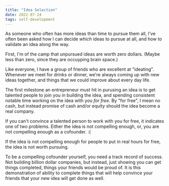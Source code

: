 ```yaml
---
title: "Idea Selection"
date: 2022-07-24
tags: self-development
---
```


<p>As someone who often has more ideas than time to pursue them all,
I've often been asked how I can decide <i>which</i> ideas to pursue
at all, and how to validate an idea along the way.

</p><p>First, I'm of the camp that unpursued ideas are worth zero
dollars. (Maybe less than zero, since they are occuyping brain space.)

</p><p>Like everyone, I have a group of friends who are excellent at
"ideating". Whenever we meet for drinks or dinner, we're always coming
up with new ideas together, and things that we could improve about
every day life.

</p><p>The first milestone an entrepreneur must hit in purusing an idea is
to get talented people to join you in building the idea, and spending
consistent notable time working on the idea with you <i>for
free</i>. By "for free", I mean no cash, but instead promise of cash
and/or equity should the idea become a real company.

</p><p>If you can't convince a talented person to work with you for free,
it indicates one of two problems. Either the idea is not compelling
enough, or, you are not compelling enough as a cofounder. :(

</p><p>If the idea is not compelling enough for people to put in real
hours for free, the idea is not worth pursuing.

</p><p>To be a compelling cofounder yourself, you need a track record of
success. Not building billion dollar companies, but instead, just
showing you can get things completed, things your friends would be
proud of. It is this demonstration of ability to complete things that
will help convince your friends that your new idea will get done as well.


</p></td>
